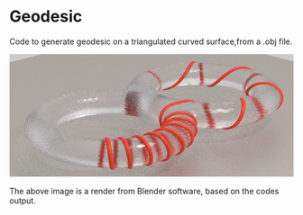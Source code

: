 # Geodesic
Code to generate geodesic on a triangulated curved surface,from a .obj file.

![Sphere](Blender.png)

The above image is a render from Blender software, based on the codes output.
